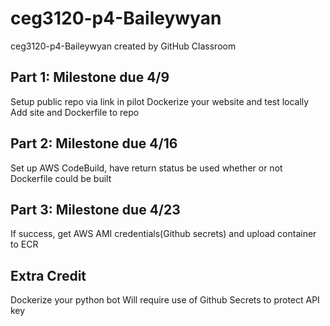 # ceg3120-p4-Baileywyan
ceg3120-p4-Baileywyan created by GitHub Classroom
## Part 1: Milestone due 4/9
Setup public repo via link in pilot
Dockerize your website and test locally 
Add site and Dockerfile to repo

## Part 2: Milestone due 4/16
Set up AWS CodeBuild, have return status be used whether or not Dockerfile could be built

## Part 3: Milestone due 4/23
If success, get AWS AMI credentials(Github secrets) and upload container to ECR

## Extra Credit
Dockerize your python bot
Will require use of Github Secrets to protect API key
